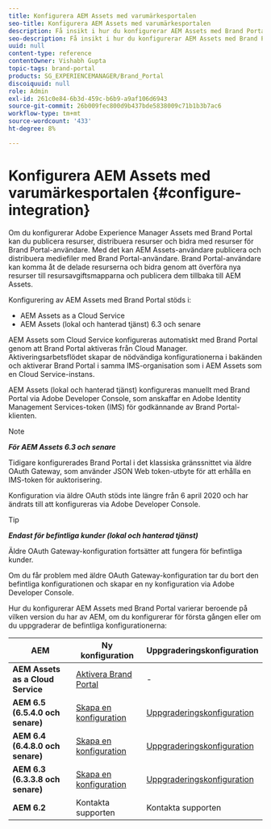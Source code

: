 ```yaml
---
title: Konfigurera AEM Assets med varumärkesportalen
seo-title: Konfigurera AEM Assets med varumärkesportalen
description: Få insikt i hur du konfigurerar AEM Assets med Brand Portal.
seo-description: Få insikt i hur du konfigurerar AEM Assets med Brand Portal.
uuid: null
content-type: reference
contentOwner: Vishabh Gupta
topic-tags: brand-portal
products: SG_EXPERIENCEMANAGER/Brand_Portal
discoiquuid: null
role: Admin
exl-id: 261c0e84-6b3d-459c-b6b9-a9af106d6943
source-git-commit: 26b009fec800d9b437bde5838009c71b1b3b7ac6
workflow-type: tm+mt
source-wordcount: '433'
ht-degree: 8%

---
```


# Konfigurera AEM Assets med varumärkesportalen {#configure-integration}

Om du konfigurerar Adobe Experience Manager Assets med Brand Portal kan du publicera resurser, distribuera resurser och bidra med resurser för Brand Portal-användare. Med det kan AEM Assets-användare publicera och distribuera mediefiler med Brand Portal-användare. Brand Portal-användare kan komma åt de delade resurserna och bidra genom att överföra nya resurser till resursavgiftsmapparna och publicera dem tillbaka till AEM Assets.

Konfigurering av AEM Assets med Brand Portal stöds i:
* AEM Assets as a Cloud Service
* AEM Assets (lokal och hanterad tjänst) 6.3 och senare

AEM Assets som Cloud Service konfigureras automatiskt med Brand Portal genom att Brand Portal aktiveras från Cloud Manager. Aktiveringsarbetsflödet skapar de nödvändiga konfigurationerna i bakänden och aktiverar Brand Portal i samma IMS-organisation som i AEM Assets som en Cloud Service-instans.

AEM Assets (lokal och hanterad tjänst) konfigureras manuellt med Brand Portal via Adobe Developer Console, som anskaffar en Adobe Identity Management Services-token (IMS) för godkännande av Brand Portal-klienten.

>[!NOTE]
>
>***För AEM Assets 6.3 och senare***
>
>Tidigare konfigurerades Brand Portal i det klassiska gränssnittet via äldre OAuth Gateway, som använder JSON Web token-utbyte för att erhålla en IMS-token för auktorisering.
>
>Konfiguration via äldre OAuth stöds inte längre från 6 april 2020 och har ändrats till att konfigureras via Adobe Developer Console.


>[!TIP]
>
>***Endast för befintliga kunder (lokal och hanterad tjänst)***
>
>Äldre OAuth Gateway-konfiguration fortsätter att fungera för befintliga kunder.
>
>Om du får problem med äldre OAuth Gateway-konfiguration tar du bort den befintliga konfigurationen och skapar en ny konfiguration via Adobe Developer Console.

Hur du konfigurerar AEM Assets med Brand Portal varierar beroende på vilken version du har av AEM, om du konfigurerar för första gången eller om du uppgraderar de befintliga konfigurationerna:

| **AEM** | **Ny konfiguration** | **Uppgraderingskonfiguration** |
|---|---|---|
| **AEM Assets as a Cloud Service** | [Aktivera Brand Portal](https://docs.adobe.com/content/help/en/experience-manager-cloud-service/assets/brand-portal/configure-aem-assets-with-brand-portal.html) | - |
| **AEM 6.5 (6.5.4.0 och senare)** | [Skapa en konfiguration](https://docs.adobe.com/content/help/en/experience-manager-65/assets/brandportal/configure-aem-assets-with-brand-portal.html) | [Uppgraderingskonfiguration](https://docs.adobe.com/content/help/en/experience-manager-65/assets/brandportal/configure-aem-assets-with-brand-portal.html#upgrade-integration-65) |
| **AEM 6.4 (6.4.8.0 och senare)** | [Skapa en konfiguration](https://docs.adobe.com/content/help/en/experience-manager-64/assets/brandportal/configure-aem-assets-with-brand-portal.html) | [Uppgraderingskonfiguration](https://docs.adobe.com/content/help/en/experience-manager-64/assets/brandportal/configure-aem-assets-with-brand-portal.html#upgrade-integration-64) |
| **AEM 6.3 (6.3.3.8 och senare)** | [Skapa en konfiguration](https://helpx.adobe.com/experience-manager/6-3/assets/using/brand-portal-configuring-integration.html) | [Uppgraderingskonfiguration](https://helpx.adobe.com/experience-manager/6-3/assets/using/brand-portal-configuring-integration.html#Upgradeconfiguration) |
| **AEM 6.2** | Kontakta supporten | Kontakta supporten |
